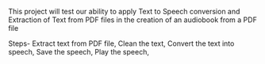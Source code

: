 This project will test our ability to apply Text to Speech conversion and Extraction of Text from PDF files in the creation of an audiobook from a PDF file

Steps- 
Extract text from PDF file,
Clean the text,
Convert the text into speech,
Save the speech,
Play the speech,
